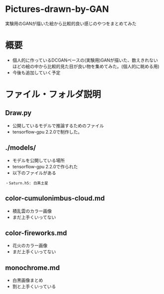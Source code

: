 # Pictures-drawn-by-GAN
実験用のGANが描いた絵から比較的良い感じのやつをまとめてみた

# 概要
- 個人的に作っているDCGANベースの(実験用)GANが描いた、数えきれないほどの絵の中から比較的見た目が良い物を集めてみた。(個人的に眺める用)
- 今後も追加していく予定

# ファイル・フォルダ説明

## Draw.py
- 公開しているモデルで推論するためのファイル
- tensorflow-gpu 2.2.0で制作した。

## ./models/
- モデルを公開している場所
- tensorflow-gpu 2.2.0で作られた
- 以下のファイルがある
```
・Saturn.h5: 白黒土星
```

## color-cumulonimbus-cloud.md
- 積乱雲のカラー画像
- まだ上手くいってない

## color-fireworks.md
- 花火のカラー画像
- まだ上手くいってない

## monochrome.md
- 白黒画像まとめ
- 割と上手くいっている
